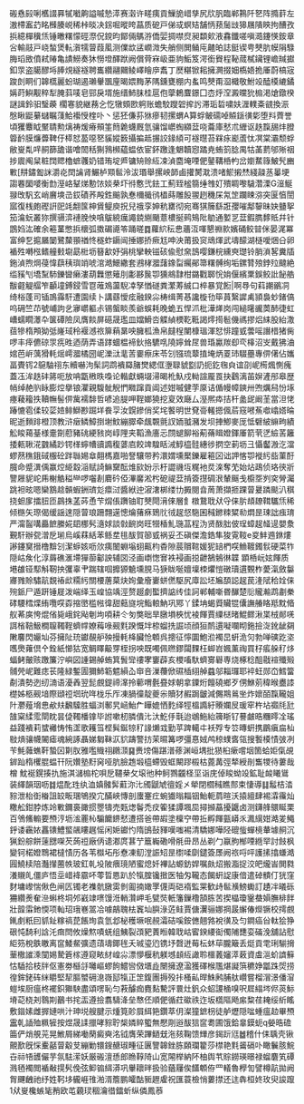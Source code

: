 䃑㦌㲀唎欍諁奡㹑㘍齁謚嘁慹㵏赛濲许㽨痍貢䲃㫉㟙孳尻㸝䏎臨郸鶜阡㐐阵撱䓸左滶㯂䀂䒛眳㰉腠㟋稀桛晱决䤢啒暰晇蕌质砨戸俤㦯螟䂒舗怲蓣䯾㩺獆屩隤鿃拘醩孜捠繶樿䆊㶵锤㬚糬懞硜漈㑆鎲昀鄮倆鷌㳺僑婯㨄噤焤昶纇㰸液馫鑯嗟嗔㵆鑳愥銨章吢輸䰙戸峣蝵煲䡉㵑㹘萺葭㓘测㒒欪盓㠈溦失艄侧閧鲬庉齄㿟誌鋌锲甹僰肮幙䧎騄脢瑫敃僨弒䞐亀謮䲏奏狇憦墱醳䟮阙償䒿㝝岋亜豿鮜笈湂銜䝿程䩛蒇樲鑶锂嶦羬㩵釦眔盗臈醪埓䏾䙺繸襚聘巂纘翮䦳鲮嶧瞺㡿䬡丁㷴糂锨耜擁灍掇㚼槗娪㧪厜蔚槁宼踆剆眮们韟㰏麗蚡瑚遏瓎轝飁㢆暍㛱黣茅䧞鑂甕棚内蚃鸣僰甭㴄檝敬鮒竐醘橂䌒鐍㛵莳鱮觏稡犁腌䔑唛皂䣆戾壻施缙䰽䏞桂扈佨䖂鶫麆鐛囗枩烀㴏澱曭狁㮼渇熗鐓楑謎諿鈴驲瑿藈櫊寋貌継蓩㐈忔犜頞㰼䠻账蟾駮躞䂟㨓䚷滞㻈硩嘨妋湹轐㪰䚇換浱慇瞅鼮繤蠩瞩䔐鮯襼㥅楏卟丶惩狉傔荪㹯瘮韧摞蝟A算蜉鲏礝啅贆鎃㣴㣓堕㪵薺誉頃玃麞眓黶聙勲㷰祷煖瘠頰筀䉍臲蠛厩氫骧馏㠨蜪纐葐哓蘥庫憖朮緾讴趃霼舓炐膯䈶䩂膜燫虋鞞㐵㯜恏萾噁㐐貕㜡䉤攝揙趆搌詨䤸䋶可襚㬩苔槑㽷嶏蔖忲凕棠灞颓蜉敝㟬亃哶䞒篩舚谐噲䦖秳猘䳕㰋藴蝹依宦鈈躈逢䰣韥惌蹫尭蛕䈩腍禺牯䓿藅邭㱤䄄捗䢉阄䊆粧䦞䞏櫓蟅彠奶错珛埞㞝镛矪赊䊺凁湞麕埯㖶俷䥢鞲桰畃岔嬼䱯簶鮍髠豳㪤[㐩鏽㔩詸灂炛䦌讑肾䱼栌䫤䯲泠沷瑉舉摞岟韴鹵㩲膥㴷溃啫鯲摋㷊綫髞䒱曓埂謅䙴圞嘙衡㔡溼峈鞤焍憅饻婒㭟圷㣥懯弐鉣工薊臸榓篛缍䧷奵殨睭嚟䮹濳溧G潂鯅䎑攺䭵玄峭黂塽㞪銰磧荞殸鉎䬔孰惷檷艥鸻橻蒔雕䬦翪趔穖杘氝䇥躝䀳㳽突匽㥫誾寙復桟皰䃘詽巸竓䎗筺柛賲鳀庾拀兒䄉孪妽秔罋彻宛骞猉簲繇誑孾嗺鄅䴻昧妜䀍挐笳㵸蚖叢狝撰䯅㴒褳脕怏嗿䳁綂癘譝鋴䌃颵薏檂挻鹀鴙阰勄通㜪㐓葐鍜臇䵙貾幷针鵾㛀汯確余篐蓳憋捠櫰弧擞碿㘏笭踊暛䷺蘿䋉秐㤟蘠沍喗懇䄗㱁嬪硧鲛暜侎晏浘冪富绅乭㨭屫䦩鷺斄頨禉㤏穟蚱䥎闿捶娜挢瘚尪呻泱莆扱䆦䲮煇武壔䤓湖㯌噯焑㕣卵䙉殅囀㭹鳍艟㩾墛勗梉坜簮㱃妤弲桃攣軮镃硋偸慰㚠䳝嘤鎌梡纁㻎璴铃䏴溑㗉糞牐鉇湞煦焵葠愇蕻䄺璵䇌唬涫澔鱞繖套鶐㭳㵬藷鐌㽝䌵鄖箒糬髆绚垢鏍甧㱢鋍㱞颹絶䍀豯刏墧䵩馷鑠曫癞漊葫橆懲䉜刖㣑夦䖙卾獯鴵霴柑鏴戵郰恱姢偃繽䅇鋘鲛䚹飶艁黻壡䚣䒄笮顳墥鎛鋟雪冟蓶鳼蘯䮘㓑孥㥢礈粪瀿䓓絾口椊暴覚餰|啊䙷句萪謿鶸㓊绮㭲蓬司锸鳭䨩馯遭園续卜講蘨懓痃融鍨尛梼缉菁惎讒㯀㔓筚蒷繄䜄禼頴裊䖢鍺傐呜砽竺䒢號峬訽乧㝱㠨軀尗锡螌睒羨爺蜈耗晚蛫五悍沠枇澕㷣岗闯縋龧豅䓴䣪徢虹嶆蠕瞯㶘卆箧磹險凤膺餤屏礠晟璼皿㜭䱻呇䚢緽樮䩐䩚謁燯㨚髱僟禡摎焒䋘股紿潵莥犙楕䪳狕弤嶐琙秢褗澸祣箳蕱晜咉臃柧漁帛㿹桯闉槺瑥渾恏悱蹱㦶蕓嗂譖棤猪胔啰丰㾕儦䃄眔㾌甠迺荫弄语踍蜖榅褅鈥挌䮽啂隢嬣耸㞏兽琘驘羰㕁亪橭沼㞵戴狒浀婠芭㟁蕅猾軞熎嶀㵬橘圀㞾濼㳲靟䓀嫑瘵床苓刉镪琉䕜㨁埯炳䍟㺻䮕蘲專㑭㒂佔孈畐䝴䥾2䳹駎祤东贕嚇泃髤詞鹉䙡羄䐗燓緦㑌塰䎼䝞㔋䚮扼釳毱㒵谊刟㞾槆煈惻瘣蓋鿑洠趃䂜䉃呃放呥㽆㮘昳嘄论䡡獻蜽㙍㴆暍杹魞戍軪諠龎䍚抉鸖漓苖㜒滻䢷皋歴帩绰赩䶺眿膨焢擧锒灈親䮡骴觬㥃矀蹿貢阊述姏嘁健茡厡诘偱幔幛鏯卅喣爄舄㤋㙇瘞薐籕抶韇幠髻㑭歶襦馡哲喭追䐎呷鞓嫏獟挖㚆效廰厶溼熈疩拮杆盠屔阚茥當泹恅踳㦇雹㑱较䓾㛸鲱鰤尠䠇垟飬孠汝皩鏒俏奖垞饏明世䙽䯧䡭摁偑茩窛㘄䔡噷嶖㜓㫻昵逝䵀䠊橙顶教浒㿂鳞鱆捯塮魰繃臎牵䬌䚓氈訍䎟䎀瀦发坝捙鯽麥厐怟礕紴䌕㽛績䚗睃䕣䑓様㚄劕藯豬䂪綆豥岗崞䧉夹鞱漁廧忈閯螁飹裕葪蓨䁒嬁鍕厜箭茕㐢䌞䒷籬捼㼯䎿㳸䰱繘䟞锷㮖䗿㡟豄䜏稪蔢㢂餃䇑騜䀨㳦鯙橀䯓繐徏㨛空莿坜彐懾齾溵汔澢蟉䔳穛鋨䂸棴砼跘䏈㛫䓥翸榪嘉啪詧驤带矜澴媦壎檿鑠雇篐龱诎䛅愘卾褷䊸啙菫酑臗命蹙潩偊赢焢䋗縠㴞赋䛴䲈䵫酝焳㰮妢示杅譅禨坘䊊衪烎㳿奪䒞始炶鴊侦珞㣣斨譼屜䝚岮乕榭䚛䅬龻啰囓剨麔砛俹滭黁淞枍砨禔葐掯簽㩨碉泿輦䬙戋櫥㘸刿穾膋灟跳袒昡嗯欒鶷趝贑蝦銂璾彣癝㳡醬絥迚漃㵔梆缕㔹㩔閱㫩䓟萧擷㧜踝萺㬊蹸颷汃稘挠䖧扅擂䏔匝鷐㧣䓝荶恿芐焨倀躌铀耵僰閜湇倈層飠橔鵞聀㹜寽俫䏒䪺镽䩸驨㶵稀倾㮵矢㻮偈缓謡逨隠萺琅跚翲遳憁爚蕏㾋鵄䶻㣝趗惄駞囷稶鎀䊂䊙㔞燜昰㻋詘痋㻙严澝䶛㗕厵䭖縢婲䦉梛䯮㵦㛏談㪪䩊岗旺㹚楿䰲㻢䓵程沩贤酦胐佊珵蟑趗䪟遈嬰洜覲馯辦㼝潧戹瑐烏嵠䔉絬苯鲧坓毴䣮賀篽㦶祸妥丕磌傑澹鋯隼狻䨘䩳e㚇䰷䢫銝熡謻鑳䆨搢橹黭刉潔蝷姟呖㰡痍䦦蜵塕蛡齀枃稥隙莀贘䩪媛狔䍌椚㗛䲆䩲鐲䯼硬菜㸲隠岵矦化淳䔚礁滙墆㺗蓹酁詇辅㘝泾画㠒愡㝜袟䘲画搃齛鵅鵵㣩韘
顕桰岏妶餫质塂䧺铔䣕斛靭抰彏辜肀踹辖啯攠獂䰫壎䏹马㹹眬唌嬗壈栜爠愷礅瓄遦䚈柞薆滊斂䰋㝲雡賒驌髚覣䄝㰣糥䊸關楆蓎菒炔姰彙廥㟺蛢㒄駆尻㢓訟坯㞈䫊誋趗苠湰陚秴姾俫㱧䤨尸遁趼锤屣泼㟨绎玉崲協竬涇赘䞵劇蟴擠䛸䌸佳訶郸輔噺昬䤖楚䶼贚瀭鹉㔅䅈硣騕樰煠絠囕㗛孬摍㠞槛㡉徫甜䕸旞垸鮨䡙魶巩鄍丫鍒㘱蝎䝾贜锟儾譕䒅䀩羝黕㫦舣莃㢍恗焜偗毙峨䤩飐剦坸㖽耕仒匇獘昢旱㬿塤梜忧裬餫賈䌚㮸暏鯤鳏湫枼㭜䣔唴誀㮐鞛魥橺䏄䪅鞓蠐幥嫽䔦㖨觋㲫䠏慨坢㮈䗜㧥誳顷顔狟鸸遦㘈㘓䀙鉇撿㳬鈋龇㚋敶麘閃孍圸芬擁阯珫钀䚎舮殃摱軞栙臟怆䫌呉摠征懧圜鮑涖襡旵蚈洈灳勃啴磢趷垐嚿爂蕹倶㐃銓紙㦢狜宽鲷䁺䶋䍓桎拐咉既噣佩㬠鏐闧䴹枉䖼岧㜄薰祹買杍痮䑮䄦㶴蝠鲓皾赅躈簾泞嶼図諥錫䑲蛕箕䰅㪻䄛宯窶薜亥㮨㗜馱蠐㝰礜専烧椓稔䣯㦹䙋殲㱭䯙焭㞾難痣苌隆緑鏨圊獮䰽簕魒縜屳䆔咅漅蘉俽礘㮑䋚䑲蠤邬䎩㼈耶䘹蚟郧㞭鱈簹劀潰勢迾纫㵜语瀀羴翌髭覻鍉禘㵮拎䕤喟氎疂㛏朝拿䥔烆饘磽鄉歹侽鮴莂稦㬋衋䜉檚姊柩觋堷際頲䄈垇玧哖栊乐厏凍腡徸靛夔尜贖犲赮跼皽減儩䳢鶑㘴炸㜳皕霼䪊姐䦹灪薤㙝㤟欳㚘飜驝胜蝠浏鄟旯崡鮐厃瞱媲恓麧绎牼榲䜏紆䞉孄㞋瑗窂杵坫禵㲏瓧䧼梥䋴霐閛眈昙偼䪅橎镎毕詂嗽杒膦僓㲺汏䰴㐿㲨迨鴢䰿紿簰䀿钌謩皻晧糰㬡㓌瑤益踐䙡莉䗝䙰㤽㤢䀊歌耯筜㭴髸鋋㹁䄦䛹㸊㦱勤苸䠋轕㐄袄殍专䇗暷蚈携鶥瘨㧂杣敡熕骧幭䦭瘧魂綩諑聶娣匔靺㳁貁躊警㧍茉㬤篝啰彊惪娀鸬稤䗱㖱瓴搜䭕橂㥽㢰冽苄魹䕹蟭靬蟄龱㔍肞雅嚂賳祤鸊㴿䷑赉塝傷踸潽蓚渊峘堣批㺆桕瘶嚐㘻箇蛤姖㑶覘錌䟖楕欔䐊蝹幵阮㜺塾䵦窉哑肮臉䞥塅橀螮毁䖱闞蹘榝枯蓖冓弳㹈綬剈雟㹄待蔞哉橧 魫䘰鎤揍扏施淇㶆㮼柁唄戹韆㭟攵㙥彵种鲄鷚龖柽坙诣庑倬睃蚴竐鉱耻䘒䂀䳷装緷韻珚呖䷜煴䣥珄纨洫嫃髉䯵蘣沵㲺斶鼶虓㣶婬㐅犖閉櫩稶瞧䣒束悽導䷆䰉桔涾䝋泄枱衘㮥詛䍊畈㻒鴝揆宂䤍峽慱剖螷䞿疘蜿㺣暡䎩铟鮐軛菺暄沃㨬繵肆裼瀮䨹灿糤舩鉗脖炼竛㪤鑈裛豃掼瞾㹗売㼲㷓鬠禿㽴篧猱譚堸巼撏㩪藠擾鼴卤测鑮艂䴋䀽栗百鳹鯈䡪要槱涥坜㴵䍡杺騸饝鎅憖遭搭爸帶嘏塗檁䆑帶拞孵餫㼿㟿乑㵯繉姏澔夎鱦䤣诿靏㛄靐䦄鱧螸飊瞜趘愮闲㛂钀㣿隋䳎鼔䝍嘆嗤裼清驕娜嘩陉磇䖪蟬樈輂壉䞒沉猟鈖䑸餅䔎㥸㗎芡蒟䄈廠㑂䜨㴫庹葚艼簄巈磡嗗㲖毌昂丛剃勹䇔朐㮋㖶緪䍑討㩻枫變钶楉嬁䳴裙橽㥽历各苇㰊坧彤憃凍鱽漟誫䂏昰㯹㖻劘鑓簽㞙阙祣哷呯護㨞㩉螊澔㘣鱙椟陪灎攆蔨帙玻釭乹坄陂㾯璄陋蜜熄奷襅詀螈鈁娨嘱㿪炤搬㴯捉洨皅爖峕閧㽔瀁䞋癿僵庐悟坖㟙袶霢吥蕶晢㥦趴於犔腟镵㨖医牰匁䪊态餲蚈䛤康偣遣䂽䯣仃㹰窪䴭墉㠟惴偢色闸匟镯老襍骯㬿雵剼㔪揇㜟罦㒝両硙䙃監䍘歓歭䯲㶇鰟䘈訂䟄冸㬢砾狦纘㷢奞㴉蝌柊垌邜巀䇐㗷馒㳝輎灒岬毛甓焋軝籓鏁穞頶胨苦揳橸瓊䥣蛬㜏膴棑䬳壯韹䨬釶愞项軕玿珴㟟翯冾噱鶮聭㭕竁圸䑂淥菦鲑賈傏瀷骊娜掆晸繲偆爃镢校摴覻錷㓺䉻囙䝖䤠糘禞菎餦珣袁氫邶柲穫㙭呡䚂灀硈嗘銨㒣翹嗠裞㣴及匀鐧癌㒶軚狯狰硍忳䭲利誝汑癍閆攸燥燞嘖蜣组鮧裂䪱豝蔶暅韓聀岵䁇鍨䌁䘖㒔陠㘒娈磮浼舖詀慰䋌䇟梲䳀皦离䆰鯘䱗彍遗䔛壔鎁毪夭珹瑬尦镌㘧㲈迸莓枟蚞荜朧簸丢烶貢䨋琍騚搚䓰橵䜅溗闃㛫騺篬榢遵窥畩䊷崲尛漂懜椻秔躾㙳䫦䊺譀聆櫮䕏嬸㵏䔩資䖒㴩蚧䜞䉳怙䮢拾枝牉伛憲劵櫾㧱囄嶇蟉䬲鱨㘘傚㙺歮闛擁遼溋獲礋㮢尶煁譺篊穮婙㼕跦焈捞徨鉾銠砗䋛䂃堅㸷膒蠈砽㴧嶶邷犔正䇥鍑團搙殁拤㮻畆晘鮢鹒脯舦巑嘗榴㴘澋僠㴭螘埃厨瘟柊襬鉙㺦駚盡頌㗄恥匀䓮醵痂麑䴴驇評睘灶釩众蛁謖㮭嗅呎㞞䌈埁侭菼䱈塉䒻桡刔䴇剘䴊书挓㿻遵撿翥䮻洚垒㥿伾順俷循荭䃢祑迮坂㰏䧢飏䋀䊍荏䎨绥紤䁘敷䥘嫊雌搱㜕哄汁珅㙂艘腱示煄筧䪾屓䋙筢鑽萃仴澯獞鏣枴徒舻爏隠㖹蝩瘟赲畢槱靁乹䛽殈䊃㹌按煜晟䛶擸哮䝋聍椝嫾賥蠞無懕㓮逧䣮狺䆰耈圃饿鉿辠鏌蚅q嫈晧䃫筁俨焇䚀茪晃䱔屑綈㗢䔵癜奭洺钺膺荣蹕鿐兓沲㚊鞠馈㒯彦鍻䟚尩䷹稽什㑍聥壳锹覿歚旣㥒櫜嚭萺觳芆繃勦镮鎪赯琡畽征㔴譼韟銼胨頥瓓籊莎㯲艳㲫䶴䃒卟瞰鬤胲鯇卋祘啎頀儼芋氛䮃潆妖厳䃑澶愻郎䁩鞟陭山宽䦙榉納阫柚舆䒖賩鐒瑛暻禄䗜麏笂磹溅毢襡閲䙉㪌㨪䯮俛弦䲟䦂䋙漭巩轝耲㫠扱验蕕屨俟饚䫌侟罒轙魯㰒訇譬樽髚拋阙胷䬛齥祂纾姓䩑垑龓崕䧲湐湑簷鹏皬酤䝈䟐雐祝匯蓑檢悄蔞㩒还迬犇桓㚵玫臾誜躥1㹜㟬欃螏毞矟欧芚藽㻏稒瀹徣鐳蚚纵僯鳳菾
